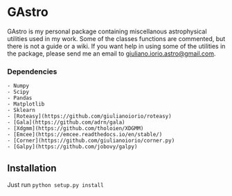 # GAstro
GAstro is my personal package containing miscellanous astrophysical utilities used in my work.
Some of the classes functions are commented, but there is not a guide or a wiki.
If you want help in using some of the utilities in the package, please send me an email to giuliano.iorio.astro@gmail.com.

### Dependencies 
    - Numpy
    - Scipy
    - Pandas
    - Matplotlib
    - Sklearn
    - [Roteasy](https://github.com/giulianoiorio/roteasy)
    - [Gala](https://github.com/adrn/gala)
    - [Xdgmm](https://github.com/tholoien/XDGMM)
    - [Emcee](https://emcee.readthedocs.io/en/stable/)
    - [Corner](https://github.com/giulianoiorio/corner.py)
    - [Galpy](https://github.com/jobovy/galpy) 

## Installation 
Just run `python setup.py install`
